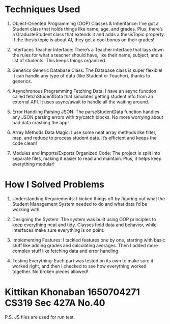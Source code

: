 # Techniques Used

1. Object-Oriented Programming (OOP)
Classes & Inheritance:
I’ve got a Student class that holds things like name, age, and grades. Plus, there’s a GraduateStudent class that extends it and adds a thesisTopic property. If the thesis topic is about AI, they get a cool bonus on their grades!

2. Interfaces
Teacher Interface:
There’s a Teacher interface that lays down the rules for what a teacher should have, like their name, subject, and a list of students. This keeps things organized.

3. Generics
Generic Database Class:
The Database<T> class is super flexible! It can handle any type of data (like Student or Teacher), thanks to generics.

4. Asynchronous Programming
Fetching Data:
I have an async function called fetchStudentData that simulates getting student info from an external API. It uses async/await to handle all the waiting around.

5. Error Handling
Parsing JSON:
The parseStudentData function handles any JSON parsing errors with try/catch blocks. No more worrying about bad data crashing the app!

6. Array Methods
Data Magic:
I use some neat array methods like filter, map, and reduce to process student data. It’s efficient and keeps the code clean!

7. Modules and Imports/Exports
Organized Code:
The project is split into separate files, making it easier to read and maintain. Plus, it helps keep everything modular!


# How I Solved Problems

1. Understanding Requirements:
I kicked things off by figuring out what the Student Management System needed to do and what data I’d be working with.

2. Designing the System:
The system was built using OOP principles to keep everything neat and tidy. Classes hold data and behavior, while interfaces make sure everything is on point.

3. Implementing Features:
I tackled features one by one, starting with basic stuff like adding grades and calculating averages. Then I added more complex stuff like fetching data and error handling.

4. Testing Everything:
Each part was tested on its own to make sure it worked right, and then I checked to see how everything worked together. No broken pieces allowed!

# Kittikan Khonaban 1650704271 CS319 Sec 427A No.40
P.S. JS files are used for run test.
